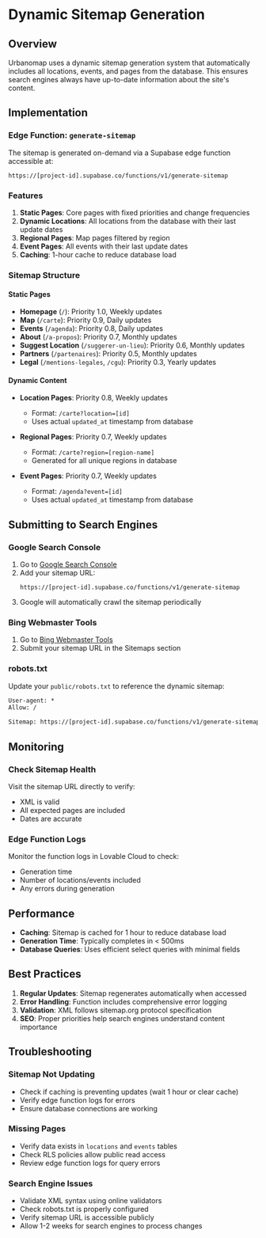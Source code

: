 # Dynamic Sitemap Generation

## Overview

Urbanomap uses a dynamic sitemap generation system that automatically includes all locations, events, and pages from the database. This ensures search engines always have up-to-date information about the site's content.

## Implementation

### Edge Function: `generate-sitemap`

The sitemap is generated on-demand via a Supabase edge function accessible at:
```
https://[project-id].supabase.co/functions/v1/generate-sitemap
```

### Features

1. **Static Pages**: Core pages with fixed priorities and change frequencies
2. **Dynamic Locations**: All locations from the database with their last update dates
3. **Regional Pages**: Map pages filtered by region
4. **Event Pages**: All events with their last update dates
5. **Caching**: 1-hour cache to reduce database load

### Sitemap Structure

#### Static Pages
- **Homepage** (`/`): Priority 1.0, Weekly updates
- **Map** (`/carte`): Priority 0.9, Daily updates
- **Events** (`/agenda`): Priority 0.8, Daily updates
- **About** (`/a-propos`): Priority 0.7, Monthly updates
- **Suggest Location** (`/suggerer-un-lieu`): Priority 0.6, Monthly updates
- **Partners** (`/partenaires`): Priority 0.5, Monthly updates
- **Legal** (`/mentions-legales`, `/cgu`): Priority 0.3, Yearly updates

#### Dynamic Content
- **Location Pages**: Priority 0.8, Weekly updates
  - Format: `/carte?location=[id]`
  - Uses actual `updated_at` timestamp from database
  
- **Regional Pages**: Priority 0.7, Weekly updates
  - Format: `/carte?region=[region-name]`
  - Generated for all unique regions in database
  
- **Event Pages**: Priority 0.7, Weekly updates
  - Format: `/agenda?event=[id]`
  - Uses actual `updated_at` timestamp from database

## Submitting to Search Engines

### Google Search Console

1. Go to [Google Search Console](https://search.google.com/search-console)
2. Add your sitemap URL:
   ```
   https://[project-id].supabase.co/functions/v1/generate-sitemap
   ```
3. Google will automatically crawl the sitemap periodically

### Bing Webmaster Tools

1. Go to [Bing Webmaster Tools](https://www.bing.com/webmasters)
2. Submit your sitemap URL in the Sitemaps section

### robots.txt

Update your `public/robots.txt` to reference the dynamic sitemap:

```txt
User-agent: *
Allow: /

Sitemap: https://[project-id].supabase.co/functions/v1/generate-sitemap
```

## Monitoring

### Check Sitemap Health

Visit the sitemap URL directly to verify:
- XML is valid
- All expected pages are included
- Dates are accurate

### Edge Function Logs

Monitor the function logs in Lovable Cloud to check:
- Generation time
- Number of locations/events included
- Any errors during generation

## Performance

- **Caching**: Sitemap is cached for 1 hour to reduce database load
- **Generation Time**: Typically completes in < 500ms
- **Database Queries**: Uses efficient select queries with minimal fields

## Best Practices

1. **Regular Updates**: Sitemap regenerates automatically when accessed
2. **Error Handling**: Function includes comprehensive error logging
3. **Validation**: XML follows sitemap.org protocol specification
4. **SEO**: Proper priorities help search engines understand content importance

## Troubleshooting

### Sitemap Not Updating

- Check if caching is preventing updates (wait 1 hour or clear cache)
- Verify edge function logs for errors
- Ensure database connections are working

### Missing Pages

- Verify data exists in `locations` and `events` tables
- Check RLS policies allow public read access
- Review edge function logs for query errors

### Search Engine Issues

- Validate XML syntax using online validators
- Check robots.txt is properly configured
- Verify sitemap URL is accessible publicly
- Allow 1-2 weeks for search engines to process changes
